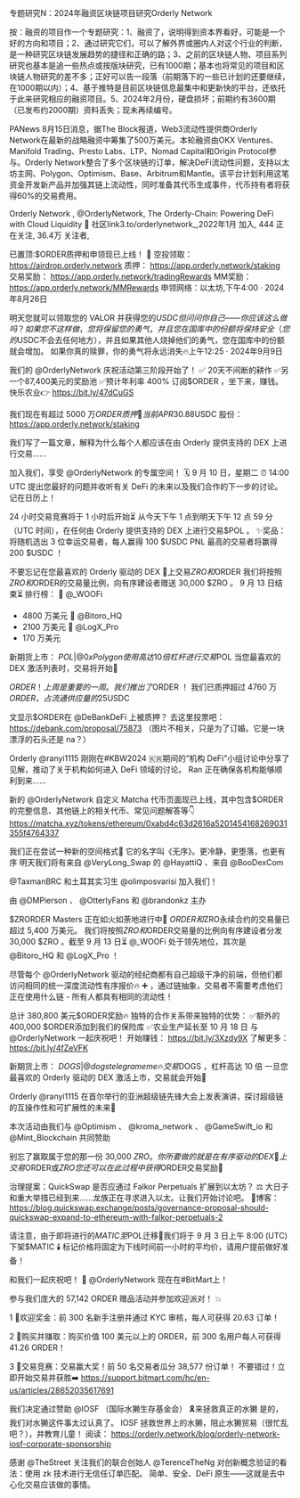 专题研究N：2024年融资区块链项目研究Orderly Network


按：融资的项目作一个专题研究：1、融资了，说明得到资本界看好，可能是一个好的方向和项目；2、通过研究它们，可以了解外界或圈内人对这个行业的判断，是一种研究区块链发展趋势的捷径和正确的路；3、之前的区块链人物、项目系列研究也基本是追一些热点或按版块研究，已有1000期；基本也将常见的项目和区块链人物研究的差不多；正好可以告一段落（前期落下的一些已计划的还要继续，在1000期以内）；4、基于推特是目前区块链信息最集中和更新快的平台，还依托于此来研究相应的融资项目。5、2024年2月份，硬盘损坏；前期约有3600期（已发布约2000期）资料丢失；现未再续编号。

PANews 8月15日消息，据The Block报道，Web3流动性提供商Orderly Network在最新的战略融资中筹集了500万美元。本轮融资由OKX Ventures、Manifold Trading、Presto Labs、LTP、Nomad Capital和Origin Protocol参与。Orderly Network整合了多个区块链的订单，解决DeFi流动性问题，支持以太坊主网、Polygon、Optimism、Base、Arbitrum和Mantle。该平台计划利用这笔资金开发新产品并加强其链上流动性，同时准备其代币生成事件，代币持有者将获得60%的交易费用。

Orderly Network
,
@OrderlyNetwork,
The Orderly-Chain: Powering DeFi with Cloud Liquidity 💜
社区link3.to/orderlynetwork_,2022年1月 加入,
444 正在关注,
36.4万 关注者,


已置顶:$ORDER质押和申领现已上线！ 💜
空投领取： https://airdrop.orderly.network
质押： https://app.orderly.network/staking
交易奖励： https://app.orderly.network/tradingRewards
MM奖励： https://app.orderly.network/MMRewards
申领网络：以太坊,下午4:00 · 2024年8月26日

明天您就可以领取您的 VALOR 并获得您的$USDC
但问问你自己——你应该这么做吗？
如果您不这样做，您将保留您的勇气，并且您在国库中的份额将保持安全（您的$USDC不会去任何地方），并且如果其他人烧掉他们的勇气，您在国库中的份额就会增加。
如果你真的赎罪，你的勇气将永远消失🔥上午12:25 · 2024年9月9日

我们的
@OrderlyNetwork
庆祝活动第三阶段开始了！
✅ 20天不间断的耕作
✅另一个87,400美元的奖励池
✅预计年利率 400%
订阅$ORDER ，坐下来，赚钱。
快乐农业👉 https://bit.ly/47dCuGS

我们现在有超过 5000 万$ORDER质押💜
当前 APR 30.88% 支付于$USDC
股份： https://app.orderly.network/staking

我们写了一篇文章，解释为什么每个人都应该在由 Orderly 提供支持的 DEX 上进行交易......

加入我们，享受
@OrderlyNetwork
的专属空间！
🗓️ 9 月 10 日，星期二
⏰ 14:00 UTC
提出您最好的问题并收听有关 DeFi 的未来以及我们合作的下一步的讨论。
记在日历上！

24 小时交易竞赛将于 1 小时后开始⏳
从今天下午 1 点到明天下午 12 点 59 分（UTC 时间），在任何由 Orderly 提供支持的 DEX 上进行交易$POL 。
✨奖品：
将随机选出 3 位幸运交易者，每人赢得 100 $USDC
PNL 最高的交易者将赢得 200 $USDC ！

不要忘记在您最喜欢的 Orderly 驱动的 DEX 💜上交易$ZRO和$ORDER
我们将按照$ZRO和$ORDER的交易量比例，向有序建设者赠送 30,000 $ZRO 。
9 月 13 日结束⏳
排行榜：
🥇 
@_WOOFi
 - 4800 万美元
🥈 
@Bitoro_HQ
 - 2100 万美元
🥉 
@LogX_Pro
 - 170 万美元

新期货上市： $POL | 
@0xPolygon
使用高达 10 倍杠杆进行交易$POL
当您最喜欢的 DEX 激活列表时，交易将开始🔔

$ORDER ！
上周是重要的一周。我们推出了$ORDER ！
我们已质押超过 4760 万$ORDER ，占流通供应量的 25%。我们的质押 APR 目前为 26.35%，支付方式为$USDC

文显示$ORDER在
@DeBankDeFi
上被质押？
去这里投票吧： https://debank.com/proposal/75873
（图片不相关，只是为了订婚。它是一块漂浮的石头还是 na？）

Orderly 
@ranyi1115
刚刚在#KBW2024 🇰🇷期间的“机构 DeFi”小组讨论中分享了见解，推动了关于机构如何进入 DeFi 领域的讨论。
Ran 正在确保各机构能够顺利到来……

新的
@OrderlyNetwork
自定义 Matcha 代币页面现已上线，其中包含$ORDER的完整信息、其他链上的相关代币、常见问题解答等👇
https://matcha.xyz/tokens/ethereum/0xabd4c63d2616a5201454168269031355f4764337

我们正在尝试一种新的空间格式🤯
它的名字叫《无序》。更冷静，更堕落，也更有序
明天我们将有来自
@VeryLong_Swap
的
@HayattiQ
 、来自
@BooDexCom
 
@TaxmanBRC
和土耳其实习生
@olimposvarisi
加入我们！

由
@DMPierson
 、 
@OtterlyFans
和
@brandonkz
主办

$ZRORDER Masters 正在如火如荼地进行中💜
$ORDER和$ZRO永续合约的交易量已超过 5,400 万美元。
我们将按照$ZRO和$ORDER交易量的比例向有序建设者分发 30,000 $ZRO 。截至 9 月 13 日⏳
@_WOOFi
处于领先地位，其次是
@Bitoro_HQ
和
@LogX_Pro
 ！


尽管每个
@OrderlyNetwork
驱动的经纪商都有自己超级干净的前端，但他们都访问相同的统一深度流动性有序报价🔥
➕ ，通过链抽象，交易者不需要考虑他们正在使用什么链 - 所有人都具有相同的流动性！

总计 380,800 美元$ORDER奖励🔥
独特的合作关系带来独特的优势：
✅额外的 400,000 $ORDER添加到我们的保险库
✅农业生产延长至 10 月 18 日
与
@OrderlyNetwork
一起庆祝吧！
开始赚钱： https://bit.ly/3Xzdy9X
了解更多： https://bit.ly/4fZeVFK

新期货上市： $DOGS | 
@dogstelegrameme
🔥交易$DOGS ，杠杆高达 10 倍
一旦您最喜欢的 Orderly 驱动的 DEX 激活上市，交易就会开始🔔

Orderly 
@ranyi1115
在首尔举行的亚洲超级链先锋大会上发表演讲，探讨超级链的互操作性和可扩展性的未来🔴

本次活动由我们与
@Optimism
 、 
@kroma_network
 、 
@GameSwift_io
和
@Mint_Blockchain
共同赞助

别忘了赢取属于您的那一份 30,000 $ZRO 。
你所要做的就是在有序驱动的 DEX 💜上交易$ORDER或$ZRO
您还可以在此过程中获得$ORDER交易奖励🤯

治理提案：QuickSwap 是否应通过 Falkor Perpetuals 扩展到以太坊？ ⚖️
大日子和重大举措已经到来……龙族正在寻求进入以太。让我们开始讨论吧。
👀博客： https://blog.quickswap.exchange/posts/governance-proposal-should-quickswap-expand-to-ethereum-with-falkor-perpetuals-2

请注意，由于即将进行的$MATIC至$POL迁移💜我们将于 9 月 3 日上午 8:00 (UTC) 下架$MATIC 🕯️
标记价格将固定为下线时间前一小时的平均价，请用户提前做好准备！

和我们一起庆祝吧！
🎉
@OrderlyNetwork
现在在#BitMart上！

参与我们庞大的 57,142 ORDER 赠品活动并参加欢迎派对！ 💥

1 ⃣欢迎奖金：前 300 名新手注册并通过 KYC 审核，每人可获得 20.63 订单！

2 ⃣购买并赚取：购买价值 100 美元以上的 ORDER，前 300 名用户每人可获得 41.26 ORDER！

3 ⃣交易竞赛：交易赢大奖！前 50 名交易者瓜分 38,577 份订单！
不要错过！立即开始交易并获胜➡️ https://support.bitmart.com/hc/en-us/articles/28652035617691

我们决定通过赞助
@IOSF
 （国际水獭生存基金会） 🎗️来拯救真正的水獭
是的，我们对水獭这件事太过认真了。
IOSF 拯救世界上的水獭，阻止水獭贸易（很忙乱吧？），并教育儿童！
阅读： https://orderly.network/blog/orderly-network-iosf-corporate-sponsorship

感谢
@TheStreet
关注我们的联合创始人
@TerenceTheNg
对创新概念验证的看法：使用 zk 技术进行无信任订单匹配。
简单、安全、DeFi 原生——这就是去中心化交易应该做的事情。

